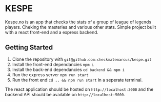 # KESPE

Kespe.no is an app that checks the stats of a group of league of legends players. Cheking the masteries and various other stats. Simple project built with a react front-end and a express backend.

## Getting Started

1. Clone the repository with `git@github.com:checkmatemarcus/kespe.git`
2. Install the front-end dependancies `npm i`
3. Install the back-end dependancies `cd backend && npm i`
4. Run the express server `npm run start`
5. Run the front end `cd .. && npm run start` in a seperate terminal. 

The react application should be hosted on `http://localhost:3000` and the backend API should be available on `http://localhost:5000`.
